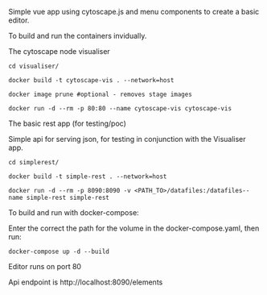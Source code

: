 Simple vue app using cytoscape.js and menu components to create a basic editor.

To build and run the containers invidually.

The cytoscape node visualiser


```
cd visualiser/

docker build -t cytoscape-vis . --network=host

docker image prune #optional - removes stage images

docker run -d --rm -p 80:80 --name cytoscape-vis cytoscape-vis
```

The basic rest app (for testing/poc)

Simple api for serving json, for testing in conjunction with the Visualiser app.

```
cd simplerest/

docker build -t simple-rest . --network=host

docker run -d --rm -p 8090:8090 -v <PATH_TO>/datafiles:/datafiles--name simple-rest simple-rest
```


To build and run with docker-compose:

Enter the correct the path for the volume in the docker-compose.yaml, then run:

```
docker-compose up -d --build 
```


Editor runs on port 80 

Api endpoint is http://localhost:8090/elements